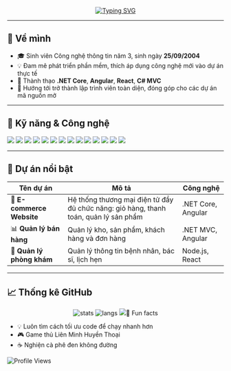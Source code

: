 <!-- Banner -->


<!-- Typing Effect -->
<p align="center">
  <a href="https://git.io/typing-svg">
    <img src="https://readme-typing-svg.demolab.com?font=Fira+Code&weight=500&size=24&pause=1000&color=F75C7E&center=true&vCenter=true&width=600&lines=Xin+ch%C3%A0o%2C+m%C3%ACnh+l%C3%A0+Ph%C3%B9ng+B%E1%BA%A3o+Khang!;Fullstack+Developer;Y%C3%AAu+c%C3%B4ng+ngh%E1%BB%87+v%C3%A0+h%E1%BB%8Dc+h%E1%BB%8Fi+kh%C3%B4ng+ng%E1%BB%ABng" alt="Typing SVG" />
  </a>
</p>

---

## 🌱 Về mình
- 🎓 Sinh viên Công nghệ thông tin năm 3, sinh ngày **25/09/2004**  
- 💡 Đam mê phát triển phần mềm, thích áp dụng công nghệ mới vào dự án thực tế  
- 🔧 Thành thạo **.NET Core**, **Angular**, **React**, **C# MVC**  
- 🚀 Hướng tới trở thành lập trình viên toàn diện, đóng góp cho các dự án mã nguồn mở  

---

## 🔧 Kỹ năng & Công nghệ
<p align="left">
  <!-- Backend -->
  <img src="https://img.shields.io/badge/.NET%20Core-512BD4?style=for-the-badge&logo=dotnet&logoColor=white"/>
  <img src="https://img.shields.io/badge/C%23-239120?style=for-the-badge&logo=c-sharp&logoColor=white"/>
  <img src="https://img.shields.io/badge/Node.js-339933?style=for-the-badge&logo=node.js&logoColor=white"/>

  <!-- Frontend -->
  <img src="https://img.shields.io/badge/Angular-DD0031?style=for-the-badge&logo=angular&logoColor=white"/>
  <img src="https://img.shields.io/badge/React-20232A?style=for-the-badge&logo=react&logoColor=61DAFB"/>
  <img src="https://img.shields.io/badge/TypeScript-007ACC?style=for-the-badge&logo=typescript&logoColor=white"/>
  <img src="https://img.shields.io/badge/JavaScript-F7DF1E?style=for-the-badge&logo=javascript&logoColor=black"/>
  <img src="https://img.shields.io/badge/HTML5-E34F26?style=for-the-badge&logo=html5&logoColor=white"/>
  <img src="https://img.shields.io/badge/CSS3-1572B6?style=for-the-badge&logo=css3&logoColor=white"/>

  <!-- Database -->
  <img src="https://img.shields.io/badge/MySQL-005C84?style=for-the-badge&logo=mysql&logoColor=white"/>
  <img src="https://img.shields.io/badge/SQLite-07405E?style=for-the-badge&logo=sqlite&logoColor=white"/>
  <img src="https://img.shields.io/badge/MongoDB-4EA94B?style=for-the-badge&logo=mongodb&logoColor=white"/>

  <!-- Tools -->
  <img src="https://img.shields.io/badge/Postman-FF6C37?style=for-the-badge&logo=postman&logoColor=white"/>
  <img src="https://img.shields.io/badge/Figma-F24E1E?style=for-the-badge&logo=figma&logoColor=white"/>
</p>

---

## 📌 Dự án nổi bật

| Tên dự án | Mô tả | Công nghệ |
|-----------|-------|-----------|
| 🛒 **E-commerce Website** | Hệ thống thương mại điện tử đầy đủ chức năng: giỏ hàng, thanh toán, quản lý sản phẩm | .NET Core, Angular |
| 📊 **Quản lý bán hàng** | Quản lý kho, sản phẩm, khách hàng và đơn hàng | .NET MVC, Angular |
| 🏥 **Quản lý phòng khám** | Quản lý thông tin bệnh nhân, bác sĩ, lịch hẹn | Node.js, React |

---

## 📈 Thống kê GitHub

<p align="center">
  <img src="https://github-readme-stats.vercel.app/api?username=BaoKhang&show_icons=true&theme=radical&hide_border=true" alt="stats"/>
  <img src="https://github-readme-stats.vercel.app/api/top-langs/?username=BaoKhang&layout=compact&theme=radical&hide_border=true" alt="langs"/>
  <img src="https://streak-stats.demolab.com?user=BaoKhang&theme=radicacom)

---

### 🎯 Fun facts
- 💡 Luôn tìm cách tối ưu code để chạy nhanh hơn  
- 🎮 Game thủ Liên Minh Huyền Thoại  
- ☕ Nghiện cà phê đen không đường  


![Profile Views](https://komarev.com/ghpvc/?username=BaoKhang&color=brightgreen&style=for-the-badge)
